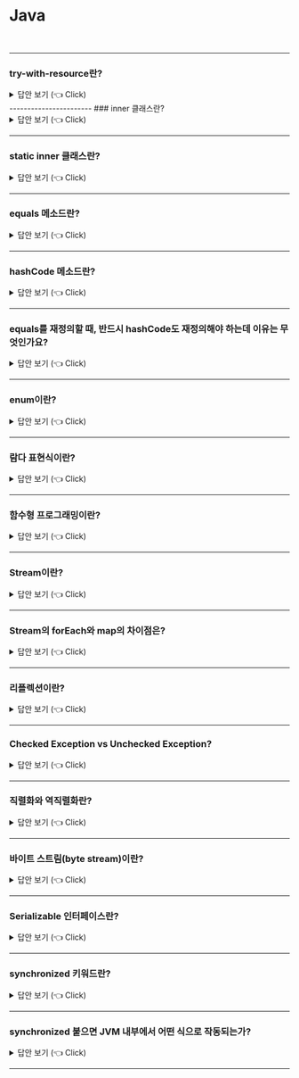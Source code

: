 # Java
<br>

-----------------------
### try-with-resource란?

<details>
   <summary> 답안 보기 (👈 Click)</summary>
<br />
+ 
</details>
-----------------------
### inner 클래스란?

<details>
   <summary> 답안 보기 (👈 Click)</summary>
<br />
+ 
</details>

-----------------------
### static inner 클래스란?

<details>
   <summary> 답안 보기 (👈 Click)</summary>
<br />
+ 
</details>

-----------------------
### equals 메소드란?

<details>
   <summary> 답안 보기 (👈 Click)</summary>
<br />
+ 
</details>

-----------------------


### hashCode 메소드란?

<details>
   <summary> 답안 보기 (👈 Click)</summary>
<br />
+ 
</details>


-----------------------
### equals를 재정의할 때, 반드시 hashCode도 재정의해야 하는데 이유는 무엇인가요?

<details>
   <summary> 답안 보기 (👈 Click)</summary>
<br />
+ 
</details>

-----------------------

### enum이란?

<details>
   <summary> 답안 보기 (👈 Click)</summary>
<br />
+ enum은 열거 자료형이라고 하며, 고정 개수의 상수들로 값이 구성되는 자료형입니다. 
</details>

-----------------------

### 람다 표현식이란?

<details>
   <summary> 답안 보기 (👈 Click)</summary>
<br />
+ 람다 표현식은 메서드를 하나의 식으로 표현한 것을 의미합니다. 
  람다 표현식은 함수형 프로그래밍의 특징을 갖고 있습니다.  
  람다 표현식의 장점은 불필요한 코드를 줄여주고, 가독성을 높여준다는 점입니다. 
</details>


-----------------------

### 함수형 프로그래밍이란?

<details>
   <summary> 답안 보기 (👈 Click)</summary>
<br />
+ 
</details>

-----------------------
### Stream이란?

<details>
   <summary> 답안 보기 (👈 Click)</summary>
<br />

+ 
</details>


-----------------------
### Stream의 forEach와 map의 차이점은?

<details>
   <summary> 답안 보기 (👈 Click)</summary>
<br />
   
+
</details>


-----------------------


### 리플렉션이란?

<details>
   <summary> 답안 보기 (👈 Click)</summary>
<br />

+ 구체적인 클래스 타입을 모르더라도, 해당 클래스의 정보에 접근할 수 있게 해주는 자바 API입니다. <br> 
  java.lang.reflect의 핵심 리플렉션 기능(core reflection facility)을 이용하면
  메모리에 적재된(load) 클래스의 정보를 가져오는 프로그램을 작성할 수 있습니다. 
  
  Class 객체가 주어지면, 해당 객체가 나타내는 클래스의 생성자, 메서드, 필드 등을 나타내는
  Constructor, Method, Field 객체들을 가져올 수 있는데,
  이 객체들을 사용하면 클래스의 멤버 이름이나 필드 자료형, 메서드 시그니처 등의 정보들을 얻어낼 수 있다. 
</details>

-----------------------
### Checked Exception vs Unchecked Exception?

<details>
   <summary> 답안 보기 (👈 Click)</summary>
<br />

+ Exception은 크게 Checked Exception과 Unchecked Exception(=Runtime Exception)으로 구분됩니다.<br> 
  Checked Exception은 컴파일 타임에 체크되는 예외로, 메소드나 생성자에 throws 절로 표기되어야 합니다.<br>
  Unchecked Exception은 런타임에 체크되는 예외로, JVM의 동작 과정에서 체크되며, throws 절로 표기될 필요가 없습니다. <br> 
</details>


-----------------------

### 직렬화와 역직렬화란?

<details>
   <summary> 답안 보기 (👈 Click)</summary>
<br />
+ 직렬화란 객체를 바이트 스트림(byte stream)으로 인코딩(encoding)하는 것을 의미합니다. <br> 
  역직렬화란 바이트 스트림을 객체로 복원하는 것을 의미합니다. <br>
  직렬화는 원격지 VM과 통신하기 위한 표준적 객체 인코딩을 제공합니다.
  직렬화와 역직렬화를 활용하려면 Serializable 인터페이스를 구현해야 합니다. 

</details>


-----------------------

### 바이트 스트림(byte stream)이란?

<details>
   <summary> 답안 보기 (👈 Click)</summary>
<br />
+
</details>


-----------------------

### Serializable 인터페이스란?

<details>
   <summary> 답안 보기 (👈 Click)</summary>
<br />
+ 
</details>


-----------------------

### synchronized 키워드란?

<details>
   <summary> 답안 보기 (👈 Click)</summary>
<br />
+ 
</details>


-----------------------

### synchronized 붙으면 JVM 내부에서 어떤 식으로 작동되는가?

<details>
   <summary> 답안 보기 (👈 Click)</summary>
<br />
+ 
</details>


-----------------------
